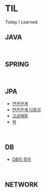 # TIL
Today I Learned


## JAVA

<br>

## SPRING

<br>

## JPA
* [연관관계](https://github.com/MoMoon-LKH/TIL/blob/main/JPA/Relationship.md)
* [연관관계 다중성](https://github.com/MoMoon-LKH/TIL/blob/main/JPA/RelationshipOfVarious.md)
* [고급매핑](https://github.com/MoMoon-LKH/TIL/blob/main/JPA/AdvancedMapping.md)
* [락](https://github.com/MoMoon-LKH/TIL/blob/main/JPA/Lock.md)


<br>

## DB
* [DB의 정의](https://github.com/MoMoon-LKH/TIL/blob/main/DB/DefinitionOfDB.md)
<br>

## NETWORK
<br>
